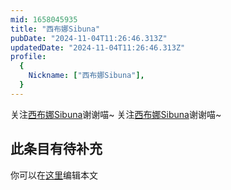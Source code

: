 ```yaml
---
mid: 1658045935
title: "西布娜Sibuna"
pubDate: "2024-11-04T11:26:46.313Z"
updatedDate: "2024-11-04T11:26:46.313Z"
profile:
  {
    Nickname: ["西布娜Sibuna"],
  }
---
```


关注[西布娜Sibuna](https://space.bilibili.com/1658045935)谢谢喵~ 关注[西布娜Sibuna](https://space.bilibili.com/1658045935)谢谢喵~

## 此条目有待补充
你可以在[这里](https://github.com/Yuhanawa/VTuber.ICU-Content/edit/master/v/西布娜Sibuna/index.md)编辑本文
